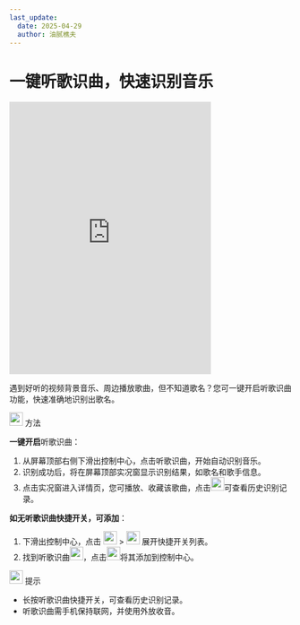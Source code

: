 ```yaml
---
last_update:
  date: 2025-04-29
  author: 油腻樵夫
---
```


# 一键听歌识曲，快速识别音乐

<iframe src="https://tips-p01-drcn.dbankcdn.cn/MODEL/EMUI/C00B030/resource/card/202507061t4dlt/zh-cn/image/video/10169850_f006_identifysong.mp4#toolbar=0" scrolling="no" border="0" frameborder="no" framespacing="0" allowfullscreen="true" width="360" height="486"> </iframe>


遇到好听的视频背景音乐、周边播放歌曲，但不知道歌名？您可一键开启听歌识曲功能，快速准确地识别出歌名。

<img src="https://tips-p01-drcn.dbankcdn.cn/MODEL/EMUI/C00B030/resource/card/202503041becsx/zh-cn/image/common/buttons/fig_method.png" width="24" height="24"/> 方法

**一键开启**听歌识曲：

1.  从屏幕顶部右侧下滑出控制中心，点击听歌识曲，开始自动识别音乐。
2.  识别成功后，将在屏幕顶部实况窗显示识别结果，如歌名和歌手信息。
3.  点击实况窗进入详情页，您可播放、收藏该歌曲，点击<img src="https://tips-p01-drcn.dbankcdn.cn/MODEL/EMUI/C00B030/resource/card/202507061t4dlt/zh-cn/image/common/buttons/ic_historyrecord.png" width="24" height="24"/>可查看历史识别记录。

**如无听歌识曲快捷开关，可添加**：

1.  下滑出控制中心，点击 <img src="https://tips-p01-drcn.dbankcdn.cn/MODEL/EMUI/C00B030/resource/card/202507061t4dlt/zh-cn/image/common/buttons/ic_controlpanel_edit.png" width="24" height="24"/> > <img src="https://tips-p01-drcn.dbankcdn.cn/MODEL/EMUI/C00B030/resource/card/202507061t4dlt/zh-cn/image/common/buttons/ic_quickswitch_add.png" width="24" height="24"/> 展开快捷开关列表。
2.  找到听歌识曲<img src="https://tips-p01-drcn.dbankcdn.cn/MODEL/EMUI/C00B030/resource/card/202507061t4dlt/zh-cn/image/common/buttons/ic_identify_song.png" width="24" height="24"/>，点击<img src="https://tips-p01-drcn.dbankcdn.cn/MODEL/EMUI/C00B030/resource/card/202507061t4dlt/zh-cn/image/common/buttons/ic_quickswitch_add1.png" width="24" height="24"/>将其添加到控制中心。

<img src="https://tips-p01-drcn.dbankcdn.cn/MODEL/EMUI/C00B030/resource/card/202508300vZjQz/zh-cn/image/common/buttons/fig_tips.png" width="24" height="24"/> 提示

+   长按听歌识曲快捷开关，可查看历史识别记录。
+   听歌识曲需手机保持联网，并使用外放收音。

